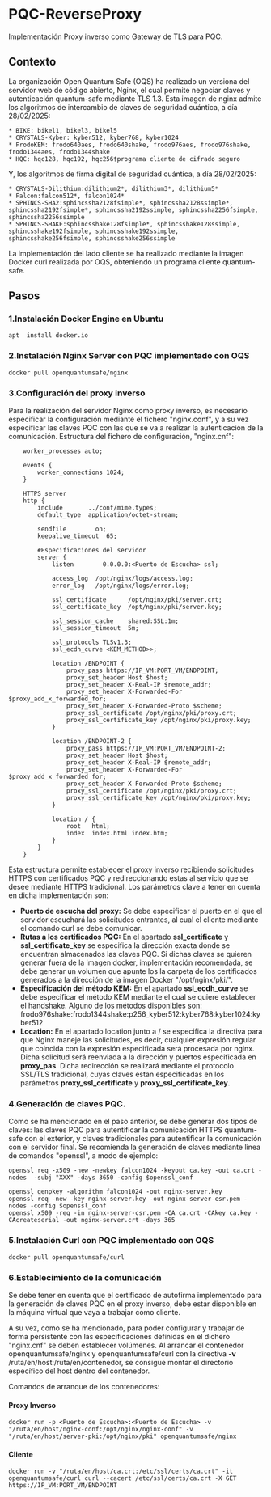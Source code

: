 # PQC-ReverseProxy

Implementación Proxy inverso como Gateway de TLS para PQC.

## Contexto
La organización Open Quantum Safe (OQS) ha realizado un versiona del servidor web de código abierto, Nginx, el cual permite negociar claves y autenticación quantum-safe mediante TLS 1.3.
Esta imagen de nginx admite los algoritmos de intercambio de claves de seguridad cuántica, a día 28/02/2025:

    * BIKE: bikel1, bikel3, bikel5
    * CRYSTALS-Kyber: kyber512, kyber768, kyber1024
    * FrodoKEM: frodo640aes, frodo640shake, frodo976aes, frodo976shake, frodo1344aes, frodo1344shake
    * HQC: hqc128, hqc192, hqc256†programa cliente de cifrado seguro

Y, los algoritmos de firma digital de seguridad cuántica, a día 28/02/2025:

    * CRYSTALS-Dilithium:dilithium2*, dilithium3*, dilithium5*
    * Falcon:falcon512*, falcon1024*
    * SPHINCS-SHA2:sphincssha2128fsimple*, sphincssha2128ssimple*, sphincssha2192fsimple*, sphincssha2192ssimple, sphincssha2256fsimple, sphincssha2256ssimple
    * SPHINCS-SHAKE:sphincsshake128fsimple*, sphincsshake128ssimple, sphincsshake192fsimple, sphincsshake192ssimple, sphincsshake256fsimple, sphincsshake256ssimple

La implementación del lado cliente se ha realizado mediante la imagen Docker curl realizada por OQS, obteniendo un programa cliente quantum-safe. 

## Pasos
### 1.Instalación Docker Engine en Ubuntu
    apt  install docker.io
### 2.Instalación Nginx Server con PQC implementado con OQS
    docker pull openquantumsafe/nginx
### 3.Configuración del proxy inverso
Para la realización del servidor Nginx como proxy inverso, es necesario especificar la configuración mediante el fichero "nginx.conf", y a su vez especificar las claves PQC con las que se va a realizar la autenticación de la comunicación.
Estructura del fichero de configuración, "nginx.cnf":

        worker_processes auto;

        events {
            worker_connections 1024;
        }

        HTTPS server
        http {
            include       ../conf/mime.types;
            default_type  application/octet-stream;

            sendfile        on;
            keepalive_timeout  65;

            #Especificaciones del servidor
            server {
                listen        0.0.0.0:<Puerto de Escucha> ssl;

                access_log  /opt/nginx/logs/access.log;
                error_log   /opt/nginx/logs/error.log;

                ssl_certificate      /opt/nginx/pki/server.crt;
                ssl_certificate_key  /opt/nginx/pki/server.key;

                ssl_session_cache    shared:SSL:1m;
                ssl_session_timeout  5m;

                ssl_protocols TLSv1.3;
                ssl_ecdh_curve <KEM_METHOD>>;

                location /ENDPOINT {
                    proxy_pass https://IP_VM:PORT_VM/ENDPOINT;
                    proxy_set_header Host $host;
                    proxy_set_header X-Real-IP $remote_addr;
                    proxy_set_header X-Forwarded-For $proxy_add_x_forwarded_for;
                    proxy_set_header X-Forwarded-Proto $scheme;
                    proxy_ssl_certificate /opt/nginx/pki/proxy.crt;
                    proxy_ssl_certificate_key /opt/nginx/pki/proxy.key;
                }

                location /ENDPOINT-2 {
                    proxy_pass https://IP_VM:PORT_VM/ENDPOINT-2;
                    proxy_set_header Host $host;
                    proxy_set_header X-Real-IP $remote_addr;
                    proxy_set_header X-Forwarded-For $proxy_add_x_forwarded_for;
                    proxy_set_header X-Forwarded-Proto $scheme;
                    proxy_ssl_certificate /opt/nginx/pki/proxy.crt;
                    proxy_ssl_certificate_key /opt/nginx/pki/proxy.key;
                } 

                location / {
                    root   html;
                    index  index.html index.htm;
                }
            }
        }

Esta estructura permite establecer el proxy inverso recibiendo solicitudes HTTPS con certificados PQC y redireccionando estas al servicio que se desee mediante HTTPS tradicional.
Los parámetros clave a tener en cuenta en dicha implementación son:
* __Puerto de escucha del proxy:__ Se debe especificar el puerto en el que el servidor escuchará las solicitudes entrantes, al cual el cliente mediante el comando curl se debe comunicar. 
* __Rutas a los certificados PQC:__ En el apartado __ssl_certificate__ y __ssl_certificate_key__ se especifica la dirección exacta donde se encuentran almacenados las claves PQC. Si dichas claves se quieren generar fuera de la imagen docker, implementación recomendada, se debe generar un volumen que apunte los la carpeta de los certificados generados a la dirección de la imagen Docker "/opt/nginx/pki/".
* __Especificación del método KEM:__ En el apartado __ssl_ecdh_curve__ se debe especificar el método KEM mediante el cual se quiere establecer el handshake. Alguno de los métodos disponibles son: frodo976shake:frodo1344shake:p256_kyber512:kyber768:kyber1024:kyber512
* __Location:__ En el apartado location junto a / se especifica la directiva para que Nginx maneje las solicitudes, es decir, cualquier expresión regular que coincida con la expresión especificada será procesada por nginx. Dicha solicitud será reenviada a la dirección y puertos especificada en __proxy_pas__. Dicha redirección se realizará mediante el protocolo SSL/TLS tradicional, cuyas claves estan especificadas en los parámetros __proxy_ssl_certificate__ y __proxy_ssl_certificate_key__. 

### 4.Generación de claves PQC.
Como se ha mencionado en el paso anterior, se debe generar dos tipos de claves: las claves PQC para autentificar la comunicación HTTPS quantum-safe con el exterior, y claves tradicionales para autentificar la comunicación con el servidor final.
Se recomienda la generación de claves mediante linea de comandos "openssl", a modo de ejemplo:

    openssl req -x509 -new -newkey falcon1024 -keyout ca.key -out ca.crt -nodes  -subj "XXX" -days 3650 -config $openssl_conf

    openssl genpkey -algorithm falcon1024 -out nginx-server.key
    openssl req -new -key nginx-server.key -out nginx-server-csr.pem -nodes -config $openssl_conf
    openssl x509 -req -in nginx-server-csr.pem -CA ca.crt -CAkey ca.key -CAcreateserial -out nginx-server.crt -days 365

### 5.Instalación Curl con PQC implementado con OQS
    docker pull openquantumsafe/curl

### 6.Establecimiento de la comunicación
Se debe tener en cuenta que el certificado de autofirma implementado para la generación de claves PQC en el proxy inverso, debe estar disponible en la máquina virtual que vaya a trabajar como cliente.

A su vez, como se ha mencionado, para poder configurar y trabajar de forma persistente con las especificaciones definidas en el dichero "nginx.cnf" se deben establecer volúmenes. Al arrancar el contenedor openquantumsafe/nginx y openquantumsafe/curl con la directiva __-v__ /ruta/en/host:/ruta/en/contenedor, se consigue montar el directorio específico del host dentro del contenedor.

Comandos de arranque de los contenedores:

#### Proxy Inverso
    docker run -p <Puerto de Escucha>:<Puerto de Escucha> -v "/ruta/en/host/nginx-conf:/opt/nginx/nginx-conf" -v "/ruta/en/host/server-pki:/opt/nginx/pki" openquantumsafe/nginx

#### Cliente

    docker run -v "/ruta/en/host/ca.crt:/etc/ssl/certs/ca.crt" -it openquantumsafe/curl curl --cacert /etc/ssl/certs/ca.crt -X GET https://IP_VM:PORT_VM/ENDPOINT
